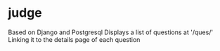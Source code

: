 # judge
Based on Django and Postgresql
Displays a list of questions at '/ques/'
Linking it to the details page of each question
